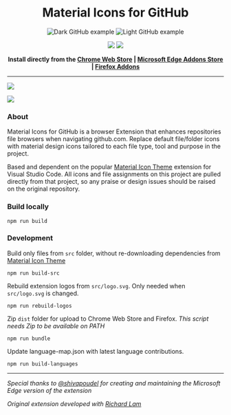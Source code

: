 <h1 align="center">Material Icons for GitHub</h1>

<div align="center">

![Dark GitHub example](/assets/example-dark.png)
![Light GitHub example](/assets/example-light.png)

<p align="center">
  <a href="https://chrome.google.com/webstore/detail/material-icons-for-github/bggfcpfjbdkhfhfmkjpbhnkhnpjjeomc"><img src="https://github.com/material-extensions/material-icons-browser-extension/raw/main/assets/chrome-web-store.png"></a>
  <a href="https://addons.mozilla.org/en-US/firefox/addon/material-icons-for-github/"><img src="https://github.com/material-extensions/material-icons-browser-extension/raw/main/assets/firefox-addons.png"></a>
</p>

<b>Install directly from the <a href="https://chrome.google.com/webstore/detail/material-icons-for-github/bggfcpfjbdkhfhfmkjpbhnkhnpjjeomc">Chrome Web Store</a> | <a href="https://microsoftedge.microsoft.com/addons/detail/material-icons-for-github/khckkdgomkcjjnpgjmdmbceiddlmiolb">Microsoft Edge Addons Store</a> | <a href="https://addons.mozilla.org/en-US/firefox/addon/material-icons-for-github/">Firefox Addons</a></b></div>

---

<a href="https://github.com/material-extensions/vscode-material-icon-theme"><img src="https://img.shields.io/badge/last_built_with_vscode_theme-v5.11.0-blue" /></a>

<img valign="middle" src="https://img.shields.io/chrome-web-store/v/bggfcpfjbdkhfhfmkjpbhnkhnpjjeomc?label=Version%20Available%20in%20Chrome%20Store">

### About

Material Icons for GitHub is a browser Extension that enhances repositories file browsers when navigating github.com. Replace default file/folder icons with material design icons tailored to each file type, tool and purpose in the project.

Based and dependent on the popular [Material Icon Theme](https://github.com/material-extensions/vscode-material-icon-theme) extension for Visual Studio Code. All icons and file assignments on this project are pulled directly from that project, so any praise or design issues should be raised on the original repository.

### Build locally

```shell
npm run build
```

### Development

Build only files from `src` folder, without re-downloading dependencies from [Material Icon Theme](https://github.com/material-extensions/vscode-material-icon-theme)

```shell
npm run build-src
```

Rebuild extension logos from `src/logo.svg`. Only needed when `src/logo.svg` is changed.

```shell
npm run rebuild-logos
```

Zip `dist` folder for upload to Chrome Web Store and Firefox. _This script needs Zip to be available on PATH_

```shell
npm run bundle
```

Update language-map.json with latest language contributions.

```shell
npm run build-languages
```

---

_Special thanks to [@shivapoudel](https://github.com/shivapoudel) for creating and maintaining the Microsoft Edge version of the extension_

_Original extension developed with [Richard Lam](https://github.com/rlam108)_
